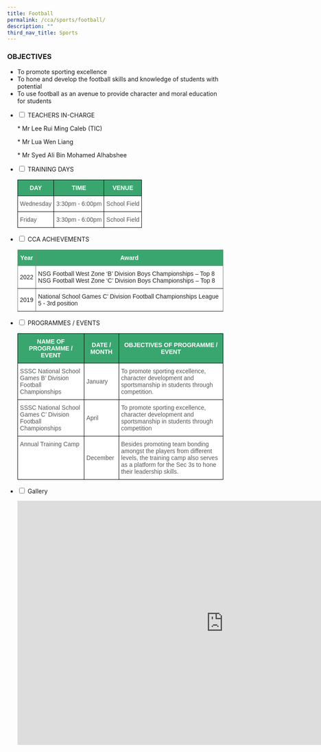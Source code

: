 ```yaml
---
title: Football
permalink: /cca/sports/football/
description: ""
third_nav_title: Sports
---
```

### OBJECTIVES

*   To promote sporting excellence
*   To hone and develop the football skills and knowledge of students with potential
*   To use football as an avenue to provide character and moral education for students

  
<ul class="jekyllcodex_accordion">

<li><input type="checkbox" id="accordion1">
<label for="accordion1">TEACHERS IN-CHARGE</label><div>

<p>
*   Mr Lee Rui Ming Caleb (TIC)</p>
<p>*   Mr Lua Wen Liang</p>  
<p>*   Mr Syed Ali Bin Mohamed Alhabshee</p>
    
</div></li>
  
<li><input type="checkbox" id="accordion2">
<label for="accordion2">TRAINING DAYS</label><div>

<p>
<style type="text/css">
.tg  {border-collapse:collapse;border-spacing:0;}
.tg td{border-color:black;border-style:solid;border-width:1px;font-family:Arial, sans-serif;font-size:14px;
  overflow:hidden;padding:10px 5px;word-break:normal;}
.tg th{border-color:black;border-style:solid;border-width:1px;font-family:Arial, sans-serif;font-size:14px;
  font-weight:normal;overflow:hidden;padding:10px 5px;word-break:normal;}
.tg .tg-k0s0{background-color:#3AA66F;color:#FFF;font-weight:bold;text-align:center;vertical-align:middle}
.tg .tg-mwz3{background-color:#FFF;color:#565656;text-align:left;vertical-align:middle}
</style>
<table class="tg">
<thead>
  <tr>
    <th class="tg-k0s0"><span style="color:#FFF;background-color:#3AA66F">DAY</span></th>
    <th class="tg-k0s0"><span style="color:#FFF;background-color:#3AA66F">TIME</span></th>
    <th class="tg-k0s0"><span style="color:#FFF;background-color:#3AA66F">VENUE</span></th>
  </tr>
</thead>
<tbody>
  <tr>
    <td class="tg-mwz3"><span style="color:#565656">Wednesday</span></td>
    <td class="tg-mwz3"><span style="color:#565656">3:30pm - 6:00pm</span></td>
    <td class="tg-mwz3"><span style="color:#565656">School Field</span></td>
  </tr>
  <tr>
    <td class="tg-mwz3"><span style="color:#565656">Friday</span></td>
    <td class="tg-mwz3"><span style="color:#565656">3:30pm - 6:00pm</span></td>
    <td class="tg-mwz3"><span style="color:#565656">School Field</span></td>
  </tr>
</tbody>
</table>
</p>
</div></li>

<li><input type="checkbox" id="accordion3">
<label for="accordion3">CCA ACHIEVEMENTS</label><div>

<p>
<style type="text/css">
.tg  {border-collapse:collapse;border-spacing:0;}
.tg td{border-color:black;border-style:solid;border-width:1px;font-family:Arial, sans-serif;font-size:14px;
  overflow:hidden;padding:10px 5px;word-break:normal;}
.tg th{border-color:black;border-style:solid;border-width:1px;font-family:Arial, sans-serif;font-size:14px;
  font-weight:normal;overflow:hidden;padding:10px 5px;word-break:normal;}
.tg .tg-lk3d{background-color:#3AA66F;border-color:inherit;color:#FFF;font-weight:bold;text-align:center;vertical-align:middle}
.tg .tg-gktn{background-color:#FFF;border-color:inherit;color:#222;text-align:center;vertical-align:middle}
.tg .tg-k81l{background-color:#FFF;border-color:inherit;color:#222;text-align:left;vertical-align:middle}
</style>
<table class="tg">
<thead>
  <tr>
    <th class="tg-lk3d"><span style="color:#FFF;background-color:#3AA66F">Year</span></th>
    <th class="tg-lk3d"><span style="color:#FFF;background-color:#3AA66F">Award</span></th>
  </tr>
</thead>
<tbody>
	<tr>
    <td class="tg-gktn"><span style="color:#222;background-color:#FFF">2022</span></td>
    <td class="tg-k81l"><span style="color:#222;background-color:#FFF">NSG Football West Zone ‘B’ Division Boys Championships – Top 8<br>NSG Football West Zone ‘C’ Division Boys Championships – Top 8</span></td>
  </tr>
  <tr>
    <td class="tg-gktn"><span style="color:#222;background-color:#FFF">2019</span></td>
    <td class="tg-k81l"><span style="color:#222;background-color:#FFF">National School Games C’ Division Football Championships League 5 - 3rd position</span></td>
  </tr>
</tbody>
</table></p>
</div></li>

<li><input type="checkbox" id="accordion4">
<label for="accordion4">PROGRAMMES / EVENTS</label><div>

<p>
  <style type="text/css">
.tg  {border-collapse:collapse;border-spacing:0;}
.tg td{border-color:black;border-style:solid;border-width:1px;font-family:Arial, sans-serif;font-size:14px;
  overflow:hidden;padding:10px 5px;word-break:normal;}
.tg th{border-color:black;border-style:solid;border-width:1px;font-family:Arial, sans-serif;font-size:14px;
  font-weight:normal;overflow:hidden;padding:10px 5px;word-break:normal;}
.tg .tg-61iw{background-color:#FFF;color:#F00;text-align:left;vertical-align:top}
.tg .tg-k0s0{background-color:#3AA66F;color:#FFF;font-weight:bold;text-align:center;vertical-align:middle}
.tg .tg-mwz3{background-color:#FFF;color:#565656;text-align:left;vertical-align:middle}
.tg .tg-njgx{background-color:#FFF;color:#565656;text-align:left;vertical-align:top}
</style>
<table class="tg">
<thead>
  <tr>
    <th class="tg-k0s0"><span style="color:#FFF;background-color:#3AA66F">NAME OF PROGRAMME / EVENT</span></th>
    <th class="tg-k0s0"><span style="color:#FFF;background-color:#3AA66F">DATE / MONTH</span></th>
    <th class="tg-k0s0"><span style="color:#FFF;background-color:#3AA66F">OBJECTIVES OF PROGRAMME / EVENT</span></th>
  </tr>
</thead>
<tbody>
  <tr>
    <td class="tg-mwz3"><span style="color:#565656">SSSC National School Games B’ Division Football Championships</span><br></td>
    <td class="tg-mwz3"><span style="color:#565656">January</span></td>
    <td class="tg-mwz3"><span style="color:#565656">To promote sporting excellence, character development and sportsmanship in students through competition.</span></td>
  </tr>
  <tr>
    <td class="tg-61iw"><span style="color:#565656">SSSC National School Games C’ Division Football Championships </span></td>
    <td class="tg-mwz3"><span style="color:#565656">April</span></td>
    <td class="tg-njgx"><span style="color:#565656">To promote sporting excellence, character development and sportsmanship in students through competition </span></td>
  </tr>
  <tr>
    <td class="tg-61iw"><span style="color:#565656">Annual Training Camp </span></td>
    <td class="tg-mwz3"><span style="color:#565656">December</span></td>
    <td class="tg-mwz3"><span style="color:#565656">Besides promoting team bonding amongst the players from different levels, the training camp also serves as a platform for the Sec 3s to hone their leadership skills.</span></td>
  </tr>
</tbody>
</table></p>
</div></li>

<li><input type="checkbox" id="accordion5">
<label for="accordion5">Gallery</label><div>
<p>
<iframe src="https://docs.google.com/presentation/d/e/2PACX-1vT5WtXJ0hVmS0BHnu6MkNuwcK220tRjTYeXeSQEohtMu-dbDFHrb7qIj1Q4tdwtONo_Qg44ibbKhxlo/embed?start=true&amp;loop=true&amp;delayms=3000" frameborder="0" width="960" height="569" allowfullscreen="true"></iframe>
</p>
</div></li>

</ul>